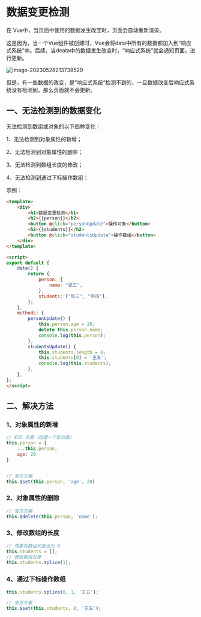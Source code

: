 # 数据变更检测

在 Vue中，当页面中使用的数据发生改变时，页面会自动重新渲染。

这是因为，当一个Vue组件被创建时，Vue会将data中所有的数据都加入到“响应式系统”中。后续，当deata中的数据发生改变时，“响应式系统”就会通知页面，进行更新。

 

![image-20230528213738529](C:\Users\zxm\AppData\Roaming\Typora\typora-user-images\image-20230528213738529.png)

但是，有一些数据的改变，是“响应式系统”检测不到的，一旦数据改变后响应式系统没有检测到，那么页面就不会更新。

## 一、无法检测到的数据变化

无法检测到数组或对象的以下四种变化：

1、无法检测到对象属性的新增；

2、无法检测到对象属性的删除；

3、无法检测到数组长度的修改；

4、无法检测到通过下标操作数组；

示例：

```html
<template>
    <div>
        <h1>数据变更检测</h1>
        <h2>{{person}}</h2>
        <button @click="personUpdate">操作对象</button>
        <h2>{{students}}</h2>
        <button @click="studentsUpdate">操作数组</button>
    </div>
</template>

<script>
export default {
    data() {
        return {
            person: {
                name: "张三",
            },
            students: ["张三", "李四"],
        };
    },
    methods: {
        personUpdate() {
            this.person.age = 20;
            delete this.person.name;
            console.log(this.person);
        },
        studentsUpdate() {
            this.students.length = 0;
            this.students[0] = '王五';
            console.log(this.students);
        },
    },
};
</script>
```



## 二、解决方法

### 1、对象属性的新增

```javascript
// ES6 方案（创建一个新对象）
this.person = {
    ...this.person,
    age: 20
}


// 官方方案
this.$set(this.person, 'age', 20)
```

### 2、对象属性的删除

```javascript
// 官方方案
this.$delete(this.person, 'name');
```

### 3、修改数组的长度

```javascript
// 想要将数组长度设为 0
this.students = [];
// 修改数组长度
this.students.splice(1);
```

### 4、通过下标操作数组

```javascript
this.students.splice(0, 1, '王五');

// 官方方案
this.$set(this.students, 0, '王五');
```

